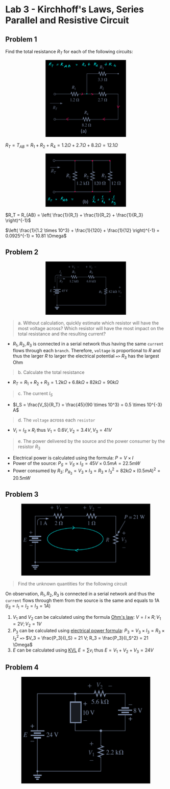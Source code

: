 # Lab 3 - Kirchhoff's Laws, Series Parallel and Resistive Circuit


## Problem 1 

Find the total resistance $R_T$ for each of the following circuits:


<p align="center">
  <IMG src="./assets/LAB_03/LAB_1_1 .svg" alt="question1" width=50%/>
</p>


$R_T = T_{AB} = R_1 + R_2 + R_4 = 1.2 \Omega + 2.7 \Omega + 8.2 \Omega = 12.1 \Omega$


<p align="center">
  <IMG src="./assets/LAB_03/LAB_1_2.svg" alt="parallel" width=50%/>
</p>


$R_T = R_{AB} = \left( \frac{1}{R_1} + \frac{1}{R_2} + \frac{1}{R_3} \right)^{-1}$

$\left( \frac{1}{1.2 \times 10^3} + \frac{1}{120} + \frac{1}{12} \right)^{-1} = 0.0925^{-1} = 10.81 \Omega$


## Problem 2


<p align="center">
  <IMG src="./assets/LAB_03/SCR_2_1.png" alt="question 2" width=50%/>
</p>


> a. Without calculation, quickly estimate which resistor will have the most voltage across? Which resistor will have the most impact on the total resistance and the resulting current?

- $R_1, R_2, R_3$ is connected in a serial network thus having the same `current` flows through each `branch`. Therefore, `voltage` is proportional to $R$ and thus the larger $R$ to larger the electrical potential `=>` $R_3$ has the largest Ohm


> b. Calculate the total resistance

- $R_T = R_1 + R_2 + R_3 = 1.2k \Omega + 6.8k \Omega + 82k \Omega = 90k \Omega$


> c. The current $I_S$

- $I_S = \frac{V_S}{R_T} = \frac{45}{90 \times 10^3} = 0.5 \times 10^{-3} A$


> d. The `voltage` across each `resistor`

- $V_i = I_S \times R_i$ thus $V_1 = 0.6 V, V_2 = 3.4 V, V_3 = 41 V$


> e. The power delivered by the source and the power consumer by the resistor $R_3$

- Electrical power is calculated using the formula: $P = V \times I$
- Power of the source: $P_S = V_S \times I_S = 45V \times 0.5 mA = 22.5 mW$
- Power consumed by $R_3$: $P_{R_3} = V_3 \times I_3 = R_3 \times I_3^2 = 82k \Omega \times (0.5 mA)^2 = 20.5 mW$


## Problem 3


<p align="center">
  <IMG src="./assets/LAB_03/LAB_3_1.svg" alt="question3" width=80%/>
</p>


> Find the unknown quantities for the following circuit

On observation, $R_1, R_2, R_3$ is connected in a serial network and thus the `current` flows through them from the source is the same and equals to 1A ($I_S = I_1 = I_2 = I_3 = 1A$)
  1. $V_1 \text{ and } V_2$ can be calculated using the formula [Ohm's law](LEC_02.md#3-ohms-law): $V = I \times R; V_1 = 2V; V_2 = 1V$
  2. $P_3$ can be calculated using [electrical power formula](LEC_02.md#11-electrical-power): $P_3 = V_3 \times I_3 = R_3 \times I_3^2$ `=>` $V_3 = \frac{P_3}{I_S} = 21 V; R_3 = \frac{P_3}{I_S^2} = 21 \Omega$
  3. $E$ can be calculated using [KVL](LEC_03.md#21-kirchhoffs-voltage-law-kvl) $E = \sum v_i$ thus $E = V_1 + V_2 + V_3 = 24V$


## Problem 4


<p align="center">
  <IMG src="./assets/LAB_03/SCR_4_1.png" alt="problem4" width=80%/>
</p>



